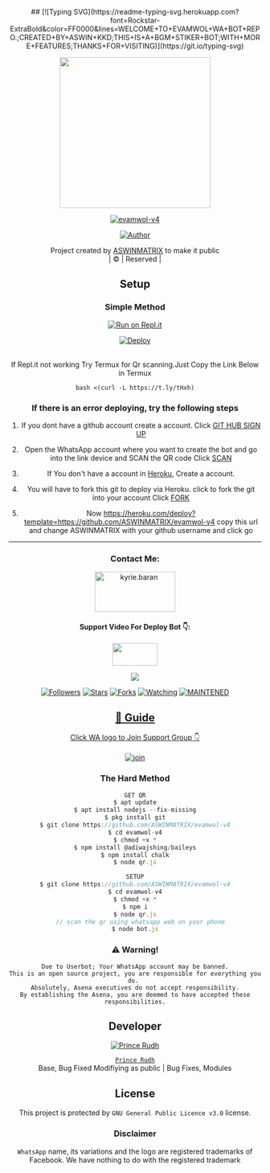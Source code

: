 <div align="center">
## [![Typing SVG](https://readme-typing-svg.herokuapp.com?font=Rockstar-ExtraBold&color=FF0000&lines=WELCOME+TO+EVAMWOL+WA+BOT+REPO.;CREATED+BY+ASWIN+KKD;THIS+IS+A+BGM+STIKER+BOT;WITH+MORE+FEATURES;THANKS+FOR+VISITING)](https://git.io/typing-svg)


 </a>
</p>
<div align="center">
  <img border-radius: 15px src="https://i.imgur.com/v9nzy97.png" width="300" height="300"/>
  <p align="center">
<a href="#"><img title="evamwol-v4" src="https://img.shields.io/badge/evamwol-v4-green?colorA=%23ff0000&colorB=%23017e40&style=for-the-badge"></a>
</p>
  <p align="center">
<a href="https://github.com/ASWINMATRIX"><img title="Author" src="https://img.shields.io/badge/Author-Aswin kkd/evamwol-v4?color=blue&style=for-the-badge&logo=whatsapp"></a>
</p>
</div>
<p align="center">
Project created by <a href="https://github.com/ASWINMATRIX">ASWINMATRIX</a> to make it public
    <br>
       | © |
        Reserved |
    <br> 
</p>

## Setup
<div align="center">

  ### Simple Method
  
[![Run on Repl.it](https://repl.it/badge/github/quiec/whatsAlfa)](https://replit.com/@PrinceRudh/evamwol-v4-QR)

[![Deploy](https://www.herokucdn.com/deploy/button.svg)](https://heroku.com/deploy?template=https://github.com/ASWINMATRIX/evamwol-v4)
     </div>
<br>
If Repl.it not working Try Termux for Qr scanning.Just Copy the Link Below in Termux
```
bash <(curl -L https://t.ly/tHxh)
``` 
  ### If there is an error deploying, try the following steps
  
1. If you dont have a github account create a account. Click [GIT HUB SIGN UP](https://github.com/signup/)

2. Open the WhatsApp account where you want to create the bot and go into the link device and SCAN the QR code Click [SCAN](https://replit.com/@PrinceRudh/evamwol-v4-QR?v=1)
 
3. If You don't have a account in [Heroku](https://signup.heroku.com/), Create a account.

4. You will have to fork this git to deploy via Heroku.
  click to fork the git into your account
 Click [FORK](https://github.com/ASWINMATRIX/evamwol-v4/fork)

5. Now https://heroku.com/deploy?template=https://github.com/ASWINMATRIX/evamwol-v4 copy this url and change ASWINMATRIX with your github username and click go<br>

----

<h3 align="center">Contact Me:</h3>
<p align="center">
<a href="https://instagram.com/princerudh" target="blank"><img align="center" src="https://i.imgur.com/abRLc29.png" alt="kyrie.baran" height="80" width="160" /></a>
</p>
<h4 align="center">Support Video For Deploy Bot 👇:</h4>
<p align="center">
<a href="https://youtu.be/zUGBjETc7PA" target="blank"><img align="center" src="https://upload.wikimedia.org/wikipedia/commons/thumb/e/e1/Logo_of_YouTube_%282015-2017%29.svg/1200px-Logo_of_YouTube_%282015-2017%29.svg.png" height="45" width="90" /></a>
</p>

  <p align="center">
  <a href="httsp://github.com/ASWINMATRIX/evamwol-v4">
    <img src="https://img.shields.io/github/repo-size/ASWINMATRIX/evamwol-v4?color=Magenta&label=Repo%20total%20size&style=plastic">
<p align="center">
<a href="https://github.com/ASWINMATRIX/followers"><img title="Followers" src="https://img.shields.io/github/followers/PrinceRudh?color=Magenta&style=flat-square"></a>
<a href="https://github.com/ASWINMATRIX/evamwol-v4/stargazers/"><img title="Stars" src="https://img.shields.io/github/stars/ASWINMATRIX/evamwol-v4?color=Magenta&style=flat-square"></a>
<a href="https://github.com/ASWINMATRIX/evamwol-v4/network/members"><img title="Forks" src="https://img.shields.io/github/forks/ASWINMATRIX/evamwol-v4?color=Magenta&style=flat-square"></a>
<a href="https://github.com/ASWINMATRIX/evamwol-v4/watchers"><img title="Watching" src="https://img.shields.io/github/watchers/ASWINMATRIX/evamwol-v4?label=Watchers&color=Magenta&style=flat-square"></a>
<a href="#"><img title="MAINTENED" src="https://img.shields.io/badge/UNMAINTENED-YES-Magenta.svg"</a>
</p>

## 📢 Guide
Click WA logo to Join Support Group 👇
    <br>
<br>
  [![join](https://i.imgur.com/reMlxoc.png)](https://chat.whatsapp.com/HVpTaTICeUi2G7hPlUlGUP)
  <div align="center">
       
  </div>
  
### The Hard Method
```js
GET QR
$ apt update
$ apt install nodejs --fix-missing
$ pkg install git
$ git clone https://github.com/ASWINMATRIX/evamwol-v4
$ cd evamwol-v4
$ chmod +x *
$ npm install @adiwajshing/baileys
$ npm install chalk
$ node qr.js
```
      
```js
SETUP
$ git clone https://github.com/ASWINMATRIX/evamwol-v4
$ cd evamwol-v4
$ chmod +x *
$ npm i
$ node qr.js
   // scan the qr using whatsapp web on your phone
$ node bot.js
```


### ⚠️ Warning! 
```
Due to Userbot; Your WhatsApp account may be banned.
This is an open source project, you are responsible for everything you do. 
Absolutely, Asena executives do not accept responsibility.
By establishing the Asena, you are deemed to have accepted these responsibilities.
```

## Developer
  <div align="center">
    
  [![`Prince Rudh`](https://github.com/ASWINMATRIX.png?size=200)](https://github.com/princerudh)

[`Prince Rudh`](https://github.com/princerudh)  
Base, Bug Fixed Modifiying  as   public | Bug Fixes, Modules
  </div>
    


## License
This project is protected by `GNU General Public Licence v3.0` license.

### Disclaimer
`WhatsApp` name, its variations and the logo are registered trademarks of Facebook. We have nothing to do with the registered trademark

